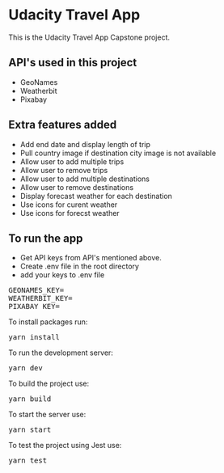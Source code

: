 # Udacity Travel App

This is the Udacity Travel App Capstone project.

## API's used in this project

- GeoNames
- Weatherbit
- Pixabay

## Extra features added

- Add end date and display length of trip
- Pull country image if destination city image is not available
- Allow user to add multiple trips
- Allow user to remove trips
- Allow user to add multiple destinations
- Allow user to remove destinations
- Display forecast weather for each destination
- Use icons for curent weather
- Use icons for forecst weather

## To run the app

- Get API keys from API's mentioned above.
- Create .env file in the root directory
- add your keys to .env file

<pre>
GEONAMES_KEY=
WEATHERBIT_KEY=
PIXABAY_KEY=
</pre>

To install packages run:
<pre>yarn install</pre>

To run the development server:
<pre>yarn dev</pre>

To build the project use:
<pre>yarn build</pre>

To start the server use:
<pre>yarn start</pre>

To test the project using Jest use:
<pre>yarn test</pre>

